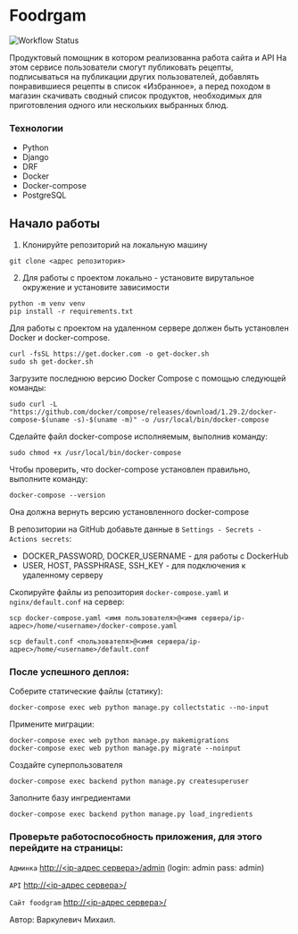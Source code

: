 # Foodrgam
![Workflow Status](https://github.com/VarkulevichM/foodgram-project-react/actions/workflows/foodgram-project-react.yml/badge.svg)

Продуктовый помощник в котором реализованна работа сайта и API 
На этом сервисе пользователи смогут публиковать рецепты, подписываться на 
публикации других пользователей, добавлять понравившиеся рецепты в список 
«Избранное», а перед походом в магазин скачивать сводный список продуктов, 
необходимых для приготовления одного или нескольких выбранных блюд.

### Технологии
- Python 
- Django 
- DRF 
- Docker
- Docker-compose
- PostgreSQL

## Начало работы

1. Клонируйте репозиторий на локальную машину
```
git clone <адрес репозитория>
```
2. Для работы с проектом локально - установите вирутальное окружение и установите зависимости
```
python -m venv venv
pip install -r requirements.txt 
```
Для работы с проектом на удаленном сервере должен быть установлен Docker и docker-compose.
```
curl -fsSL https://get.docker.com -o get-docker.sh
sudo sh get-docker.sh
```
Загрузите последнюю версию Docker Compose с помощью следующей команды:
```
sudo curl -L "https://github.com/docker/compose/releases/download/1.29.2/docker-compose-$(uname -s)-$(uname -m)" -o /usr/local/bin/docker-compose
```
Сделайте файл docker-compose исполняемым, выполнив команду:
```
sudo chmod +x /usr/local/bin/docker-compose
```
Чтобы проверить, что docker-compose установлен правильно, выполните команду:
```
docker-compose --version
```
Она должна вернуть версию установленного docker-compose

В репозитории на GitHub добавьте данные в `Settings - Secrets - Actions secrets`:
* DOCKER_PASSWORD, DOCKER_USERNAME - для работы с DockerHub 
* USER, HOST, PASSPHRASE, SSH_KEY - для подключения к удаленному серверу 


Скопируйте файлы из репозитория `docker-compose.yaml` и `nginx/default.conf` на сервер:

```
scp docker-compose.yaml <имя пользователя>@<имя сервера/ip-адрес>/home/<username>/docker-compose.yaml

scp default.conf <пользователя>@<имя сервера/ip-адрес>/home/<username>/default.conf
```
### После успешного деплоя:
Соберите статические файлы (статику):
```
docker-compose exec web python manage.py collectstatic --no-input
```
Примените миграции:
```
docker-compose exec web python manage.py makemigrations
docker-compose exec web python manage.py migrate --noinput
```
Создайте суперпользователя
```
docker-compose exec backend python manage.py createsuperuser
```
Заполните базу ингредиентами
```
docker-compose exec backend python manage.py load_ingredients
```
### Проверьте работоспособность приложения, для этого перейдите на страницы:
`Админка`
[http://<ip-адрес сервера>/admin](http://51.250.90.191/admin)
(login: admin pass: admin)

`API`
[http://<ip-адрес сервера>/](http://51.250.90.191/api/)

`Сайт foodgram`
[http://<ip-адрес сервера>/](http://51.250.90.191/)








Автор: Варкулевич Михаил.
